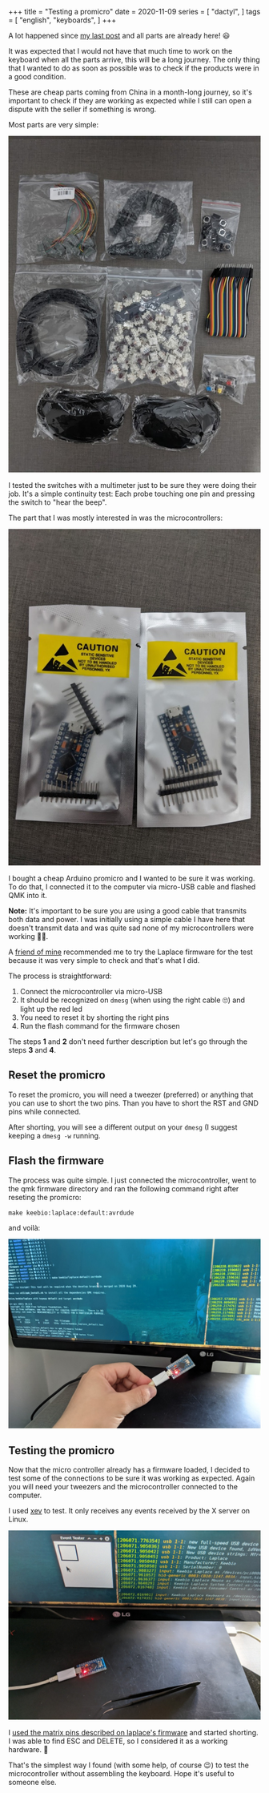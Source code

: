 +++
title = "Testing a promicro"
date = 2020-11-09
series = [
    "dactyl",
]
tags = [
    "english",
    "keyboards",
]
+++

A lot happened since [my last post](/dactyl1) and all parts are already here! 😃

It was expected that I would not have that much time to work on the keyboard
when all the parts arrive, this will be a long journey. The only thing that I
wanted to do as soon as possible was to check if the products were in a good
condition.

These are cheap parts coming from China in a month-long journey, so it's
important to check if they are working as expected while I still can open a
dispute with the seller if something is wrong.

Most parts are very simple:

![Other parts](/images/posts/dactyl2/parts.jpg)

I tested the switches with a multimeter just to be sure they were doing their
job. It's a simple continuity test: Each probe touching one pin and pressing
the switch to "hear the beep".

The part that I was mostly interested in was the microcontrollers:

![Both microcontrollers](/images/posts/dactyl2/microcontroller.jpg)

I bought a cheap Arduino promicro and I wanted to be sure it was working. To do
that, I connected it to the computer via micro-USB cable and flashed QMK into
it.

**Note:** It's important to be sure you are using a good cable that transmits
both data and power. I was initially using a simple cable I have here that
doesn't transmit data and was quite sad none of my microcontrollers were
working 🤦‍♂.

A [friend of mine](https://twitter.com/rhruiz) recommended me to try the
Laplace firmware for the test because it was very simple to check and that's
what I did.

The process is straightforward:

1. Connect the microcontroller via micro-USB
1. It should be recognized on `dmesg` (when using the right cable 🙄) and light up the red led
1. You need to reset it by shorting the right pins
1. Run the flash command for the firmware chosen

The steps **1** and **2** don't need further description but let's go through
the steps **3** and **4**.

## Reset the promicro

To reset the promicro, you will need a tweezer (preferred) or anything that you
can use to short the two pins. Than you have to short the RST and GND pins
while connected.

After shorting, you will see a different output on your `dmesg` (I suggest
keeping a `dmesg -w` running.

## Flash the firmware

The process was quite simple. I just connected the microcontroller, went to the
qmk firmware directory and ran the following command right after reseting the
promicro:

```
make keebio:laplace:default:avrdude
```
and voilà:

![Flashing laplace firmware](/images/posts/dactyl2/flash-laplace.jpg)

## Testing the promicro

Now that the micro controller already has a firmware loaded, I decided to test
some of the connections to be sure it was working as expected. Again you will
need your tweezers and the microcontroller connected to the computer.

I used [xev](https://linux.die.net/man/1/xev) to test. It only receives any
events received by the X server on Linux.

![Testing the microcontroller with a tweezer](/images/posts/dactyl2/testing-tweezer.jpg)

I [used the matrix pins described on laplace's
firmware](https://github.com/qmk/qmk_firmware/blob/master/keyboards/keebio/laplace/config.h#L34)
and started shorting. I was able to find ESC and DELETE, so I considered it as
a working hardware. 🎉

That's the simplest way I found (with some help, of course 😉) to test the
microcontroller without assembling the keyboard. Hope it's useful to someone
else.
